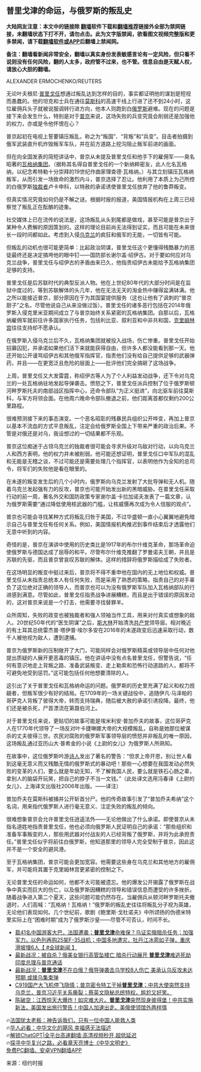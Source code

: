  <!-- 面包屑导航 --> <h2>普里戈津的命运，与俄罗斯的叛乱史</h2> <p class="notice"><b>大陆网友注意：本文中的链接除 <a href="https://github.com/bannedbook/fanqiang" >翻墙</a>软件下载和<a href="https://github.com/killgcd/justmysocks/blob/master/README.md">翻墙推荐</a>链接外全部为禁网链接，未翻墙状态下打不开，请勿点击。此为文字版禁闻，欲看图文视频完整版和更多禁闻，请下载<a href="https://github.com/bannedbook/fanqiang">翻墙软件或APP</a>后翻墙上禁闻网。</p><p>备注：翻墙看新闻非常安全，翻墙以真实身份发表敏感言论有一定风险，但只看不说则没有任何风险，翻的人太多，政府管不过来，也不管。信息自由是天赋人权，请放心大胆的翻墙。</b></p>  <div class="entry"> <p id="conimg">ALEXANDER ERMOCHENKO/REUTERS</p> <p>无论叶夫根尼·<a href="https://www.bannedbook.org/bnews/tag/%e6%99%ae%e9%87%8c%e6%88%88%e4%bb%bb/" class="st_tag internal_tag" rel="tag" title="标签 普里戈任 下的日志">普里戈任</a>想通过叛乱达到怎样的目的，事实都证明他的谋划是短视而愚蠢的。他的坦克和士兵在通往<a href="https://www.bannedbook.org/bnews/tag/%e8%8e%ab%e6%96%af%e7%a7%91/" class="st_tag internal_tag" rel="tag" title="标签 莫斯科 下的日志">莫斯科</a>的高速干线上行进了还不到24小时，这位雇佣兵头子就被说服调转行进方向，他本人则跑到白<a href="https://www.bannedbook.org/bnews/tag/%e4%bf%84%e7%bd%97%e6%96%af/" class="st_tag internal_tag" rel="tag" title="标签 俄罗斯 下的日志">俄罗斯</a>避难。现在的问题是接下来会发生什么，特别是对于<a href="https://www.bannedbook.org/bnews/tag/%e6%99%ae%e4%ba%ac/" class="st_tag internal_tag" rel="tag" title="标签 普京 下的日志">普京</a>来说，这场失败的兵变究竟会削弱还是加强他的权力，亦或是令他怀恨在心？</p> <p>普京起初在电视上誓要镇压叛乱，称之为“叛国”、“背叛”和“兵变”。目击者拍摄到俄军武装直升机炸毁叛军车队，并在前方道路上挖沟阻止叛军前进的画面。</p> <p>但在向全国发表的简短讲话中，普京从未提及普里戈任和他手下的雇佣军——臭名昭著的<a href="https://www.bannedbook.org/bnews/tag/%e7%93%a6%e6%a0%bc%e7%ba%b3%e9%9b%86%e5%9b%a2/" class="st_tag internal_tag" rel="tag" title="标签 瓦格纳集团 下的日志">瓦格纳集团</a>。（据称其名得自普里戈任的一个新纳粹密友，此人化名瓦格纳，以纪念希特勒十分崇拜的19世纪作曲家理查德·瓦格纳。）与其立刻镇压瓦格纳叛军，从而引发一场致命的激烈内斗，普京选择了忍让。他利用了本质上为己所控的白俄罗斯<a href="https://www.bannedbook.org/bnews/tag/%e7%8b%ac%e8%a3%81%e8%80%85/" class="st_tag internal_tag" rel="tag" title="标签 独裁者 下的日志">独裁者</a>卢卡申科，以特赦的承诺诱使普里戈任放弃了他的鲁莽叛变。</p> <p>但真实情况究竟如何仍是不解之谜。根据时报的报道，美国情报机构在上周三已经察觉了叛乱正在酝酿的迹象。</p> <p>社交媒体上已在流传的说法是，这场叛乱从头到尾都是做戏，甚至可能是普京出于某种令人费解的原因策划的。这样的理论目前尚无法得到证实，而且可能在未来很长一段时间都如此。考虑到入侵<a href="https://www.bannedbook.org/bnews/tag/%e4%b9%8c%e5%85%8b%e5%85%b0/" class="st_tag internal_tag" rel="tag" title="标签 乌克兰 下的日志">乌克兰</a>的疯狂和俄军的无能，一切皆有可能。</p> <p>但叛乱的动机也很可能更简单：比起政治阴谋，普里戈任这个更懂得残酷暴力的恶徒最终还是决定搞垮他的眼中钉——国防部长谢尔盖·绍伊古。对于要如何应对乌克兰战争，普里戈任与绍伊古的矛盾由来已久，他指责绍伊古未能给予瓦格纳集团足够的支持。</p> <p>普里戈任是后苏联时代的典型反派人物。他在上世纪80年代的大部分时间是在监狱中度过的，等到苏联解体的头几年，他在无法无天的淘金热中赚得盆满钵满。他之所以能接近普京，部分原因在于为其国宴提供服务（这也让他有了讽刺的“普京厨子”之名，尽管他说自己从来没做过饭）。普里戈任的诸多恶行包括在2014年俄罗斯入侵克里米亚期间成立了与普京始终关系紧密的瓦格纳集团。自那以后，瓦格纳雇佣军就前往许多国家执行任务，包括利比亚、叙利亚和中非共和国，<span class='wp_keywordlink'><a href="https://www.bannedbook.org/forum2/topic1172.html" title="克里姆林宫秘史——斯大林情妇的回忆" target="_blank">克里姆林宫</a></span>往往支持却不愿承认。</p> <p>在俄罗斯入侵乌克兰后不久，瓦格纳集团就被投入战场，伤亡惨重。普里戈任开始招募囚犯，并承诺如果他们活下来就能获得自由，但许多人都没能看到那一天。他还开始公开谩骂绍伊古和其他俄军指挥官，指责他们没有给自己提供足够的武器弹药，并且——在更宽泛且危险的层面上——批评他们完全搞砸了这场战争。</p> <p>上周，普里戈任又大发雷霆，称绍伊古等人为了个人利益发动战争，还下令对乌克兰的一处瓦格纳驻地发起导弹袭击。愤怒之下，普里戈任派兵控制了位于俄罗斯顿河畔罗斯托夫的南部战区指挥中心，还命令部队“为正义挺进”，向北驱车前往莫斯科，与军方将领会面。在他周六晚命令部队撤退之前，他们距离首都仅剩约200公里路程。</p> <p>很难预测接下来的事态演变。一个恶名昭彰的残暴民兵组织公开哗变，再加上普京以基本不流血的方式平息叛乱，注定会给俄罗斯全国上下带来严重的政治后果。不管是对俄还是对乌，我设想过的一切结果都不乐观。</p> <p>普京这位痴迷于占领乌克兰的独裁者很可能会寻求升级对乌敌对行动，以向乌克兰人和西方表明，他的权力并未被削弱。他可能还想证明，普里戈任口中军队的混乱和无能是无稽之谈，不过可能还是需要处理几个指挥官，以表明他作为全知的总司令，将军们的失败他是看在眼里的。</p>  <p>在未遂的叛变发生后的几个小时内，俄罗斯向乌克兰发射了大批导弹和无人机。随着乌克兰发起强有力的反攻，普京也可能开始发出新的黑暗威胁。在普里戈任采取行动的前一周，著名外交和国防政策专家谢尔盖·卡拉加诺夫发表了一篇文章，认为俄罗斯需要“通过降低使用核武器的门槛，让核威慑再次成为令人信服的观点”。</p> <p>普京也可能会寻找某种方式将叛乱归咎于美国，不过华盛顿一直小心翼翼地避免暗示自己与普里戈任有任何关系。例如，美国情报机构推迟到事件结束后才透露他们无意中听到的内容。</p> <p>奇怪的是，普京在演讲中使用的历史类比是1917年的布尔什维克革命，那场革命迫使俄罗斯与德国达成了屈辱的和平。尽管布尔什维克推翻了罗曼诺夫王朝，并且是苏联的先驱，而且普京曾哀叹苏联的解体。这样的措辞将俄罗斯描绘成了失败者。</p> <p>在这场明显的叛变中挺过来后，普京将不得不重申他在国内的无上地位和权威。普里戈任从未指责总统本人有任何失败，而是采用了熟悉的策略，指责自己的对手辜负了这位绝对正确的领导人，而普京也可以为没有俄罗斯军队加入瓦格纳部队的行进感到满意。尽管如此，普里戈任指责战争进展糟糕，而且是出于错误的原因发动的，这对普京来说是一个打击，他需要寻找替罪羊。</p> <p>众所周知，失败的政变也被独裁者和强人领袖当作工具，用来对付真实或想象的敌人。20世纪50年代的“医生阴谋”之后，<span class='wp_keywordlink'><a href="https://www.bannedbook.org/forum2/topic1256.html" title="斯大林（上、中、下册）" target="_blank">斯大林</a></span>开始清洗<a href="https://www.bannedbook.org/bnews/tag/%e5%85%b1%e4%ba%a7%e5%85%9a/" class="st_tag internal_tag" rel="tag" title="标签 共产党 下的日志">共产党</a>领导层。相对晚近的有土耳其总统雷杰普·塔伊普·埃尔多安在2016年的未遂政变后迅速采取行动，数千人被他视为敌人，遭到逮捕。</p> <p>普京为俄罗斯新的压制敞开了大门，可能同样会对俄罗斯精英或领导层中任何对他提出质疑的人展开更恶毒的镇压。他在讲话中没有点名普里戈任，但警告说，“任何有意识地走上背叛之路、准备武装叛变、走上勒索和恐怖行动道路的人，都将不可避免地受到惩罚。”这可能包括任何他想要清除的人。</p>  <p>这引出了关于普里戈任和瓦格纳命运的问题。俄罗斯的历史里充满了起义和权力觊觎者，但叛军很少有好的结局。在1709年的一场关键战役中，追随伊凡·马泽帕的哥萨克人背叛了彼得大帝，转而支持瑞典，随后被大赦的承诺引诱投降。最终，他们还是被杀死，尸首漂流在第聂伯河上。</p> <p>对于普里戈任来说，更贴切的故事可能是埃米利安·普加乔夫的故事，这位哥萨克人在1770年代领导了一场反对叶卡捷琳娜大帝的大规模叛乱，自称是她那位被谋杀的丈夫彼得三世。农民对腐败的俄罗斯军事领导层的愤怒并非叛乱的唯一原因，这场叛乱通过亚历山大·普希金的小说《上尉的女儿》为俄罗斯人所熟知。</p> <p>在故事中，这位俄罗斯吟游<span class='wp_keywordlink'><a href="https://www.bannedbook.org/forum11/topic295.html" title="禁片：诗人的悲歌" target="_blank">诗人</a></span>发出了著名的警告：“但求上帝开恩，别让世人看到这毫无意义而又残酷无情的俄罗斯式的暴动吧！那些一心想要在我国发动必然失败的变革的人们，要么就是年幼无知，不了解我国人民，要么就是铁石心肠之辈，拿别人的脑袋开玩笑，把自己的脖子不当一文钱。”（此处译文选用冯春译《上尉的女儿》，上海译文出版社2006年出版。——译注）</p> <p>普加乔夫在莫斯科被捕并公开斩首分尸。他的传奇故事引发了“普加乔夫希纳”这个名词，用来指代俄罗斯人进行毫无意义、注定失败的叛乱的倾向。</p> <p>很难想象普京会允许普里戈任逍遥法外——无论他做出了什么承诺。即使普京从未指名道姓地指责普里戈任，他也必须向俄罗斯人民证明自己的承诺：“那些组织和准备军事叛变的人，那些用武器对付战友的人已经背叛了俄罗斯，并将为此承担责任。”普里戈任似乎将前往白俄罗斯，他知道那里的领导人完全受制于普京，因此这并不是一个安全的避风港。</p> <p>至于瓦格纳集团，普京可能会更加宽容。他需要这些身在乌克兰和其他地方的雇佣军，并可能将其置于克里姆林宫更紧密的控制之下。</p>  <p>无论普里戈任的命运如何，他都不太可能被遗忘。他的爆发公开揭露了俄罗斯在战争中真实而巨大的伤亡，以及俄罗斯因糟糕的领导和错误信息而遭受的许多挫折。随着战争进入第二个夏天，这些问题可能仍然存在。当雇佣兵从顿河畔罗斯托夫撤退时，人们高喊：“瓦格纳！瓦格纳！”俄罗斯的叛乱史往往将叛乱分子视为英雄，无论他们表现如何。几个世纪前，歌剧《鲍里斯·戈杜诺夫》中所颂扬的伪德米特里实际上在“困难时期”成为了俄罗斯沙皇——尽管不可否认，时间不长。</p> <!--<div id="taboola-mid-1"></div>--><ul class='op-related-articles' title='相关阅读'> <li><a href='https://www.bannedbook.org/bnews/bannedvideo/20230703/1903493.html' target='_blank'>载41名中国游客大巴，法国遭袭；<b>普里戈津</b>命难保？乌证实俄暗杀任务；加强军力，以色列再购25架F-35战机；中国多地遭灾，牡丹江冰雹如子弹，重庆滑坡埋6人【 #全球新闻 】</a></li> <li><a href='https://www.bannedbook.org/bnews/baitai/20230702/1903311.html' target='_blank'>最新战况：被自杀？俄美女银行高管坠楼亡 暗杀行动展开 <b>普里戈津</b>难逃死劫 印度总理与普京通话</a></li> <li><a href='https://www.bannedbook.org/bnews/baitai/20230702/1903140.html' target='_blank'>最新战况：<b>普里戈津</b>不在白俄？俄导弹袭击乌学校8人伤亡 美承认乌反攻未达预期 或援乌集束弹</a></li> <li><a href='https://www.bannedbook.org/bnews/sohnews/20230701/1903106.html' target='_blank'>C919国产大飞机停飞隐情；普京密令特工干掉<b>普里戈津</b>；中共大使突然支持乌克兰，普京习近平关系撕裂；蔡英文隐秘总统特权，尴尬又好笑。</a></li> <li><a href='https://www.bannedbook.org/bnews/sohnews/20230701/1903085.html' target='_blank'>陈破空：江西惊天大爆炸！如灾难大片。<b>普里戈津</b>突然现身彼得堡！中共实施新法，美国发出旅行警告！中国人加速出走。美俄使领馆外两样情</a></li> </ul> <p class="texttj"> 🔥<a href="https://www.bannedbook.org/bnews/ssgc/20230219/1850782.html" target="_blank">法国犹太老板：神告诉我们，只有一位中国人能救人类</a><br/> 🔥<a href="https://www.bannedbook.org/bnews/comments/20220220/1694796.html" target="_blank">华人必看：中华文化的飓风 幸福感无法描述</a><br/> 🔥<a href="https://github.com/bannedbook/fanqiang/wiki/V2ray%E6%9C%BA%E5%9C%BA" target="_blank">解锁ChatGPT|全平台高速翻墙:高清视频秒开,超低延迟</a><br/> 🔥<a href="https://www.bannedbook.org/bnews/comments/20220808/1768773.html" target="_blank">探寻中华复兴之路，必看章天亮博士《中华文明史》</a><br/> <a href="https://github.com/bannedbook/fanqiang/wiki/%E7%A6%81%E9%97%BB%E7%BD%91%E5%AE%89%E5%8D%93%E7%BF%BB%E5%A2%99%E6%96%B0%E9%97%BBAPP" target="_blank">免费PC翻墙、安卓VPN翻墙APP</a><br/> </p><p class="src-info">来源：纽约时报 </p><a name='sharetosocial'></a> <div style="margin-bottom:5px;padding-bottom:5px;clear:both"> <div id="archive-pix-1" class="banner-ads"> <!-- AuctionX Display platform tag START --> <div id="27602x728x90x621x_ADSLOT1" clicktrack="%%CLICK_URL_ESC%%"></div>  <!-- AuctionX Display platform tag END --> </div> <div id="archive-pix-2" class="banner-ads"> <!-- AuctionX Display platform tag START --> <div id="27556x300x250x621x_ADSLOT1" clicktrack="%%CLICK_URL_ESC%%" style="margin:0 auto;text-align:center"></div>  <!-- AuctionX Display platform tag END --> </div> </div>  <div id="archive-pix-1" class="banner-ads"> <!-- AuctionX Display platform tag START --> <div id="27603x728x90x621x_ADSLOT1" clicktrack="%%CLICK_URL_ESC%%"></div>  <!-- AuctionX Display platform tag END --> </div> </div><!--END ENTRY--> 